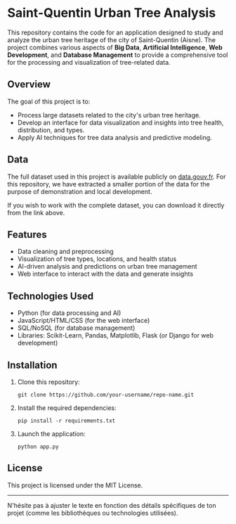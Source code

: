# Saint-Quentin Urban Tree Analysis

This repository contains the code for an application designed to study and analyze the urban tree heritage of the city of Saint-Quentin (Aisne). The project combines various aspects of **Big Data**, **Artificial Intelligence**, **Web Development**, and **Database Management** to provide a comprehensive tool for the processing and visualization of tree-related data.

## Overview

The goal of this project is to:
- Process large datasets related to the city's urban tree heritage.
- Develop an interface for data visualization and insights into tree health, distribution, and types.
- Apply AI techniques for tree data analysis and predictive modeling.

## Data

The full dataset used in this project is available publicly on [data.gouv.fr](https://www.data.gouv.fr/fr/datasets/patrimoine-arbore/). For this repository, we have extracted a smaller portion of the data for the purpose of demonstration and local development.

If you wish to work with the complete dataset, you can download it directly from the link above.

## Features

- Data cleaning and preprocessing
- Visualization of tree types, locations, and health status
- AI-driven analysis and predictions on urban tree management
- Web interface to interact with the data and generate insights

## Technologies Used

- Python (for data processing and AI)
- JavaScript/HTML/CSS (for the web interface)
- SQL/NoSQL (for database management)
- Libraries: Scikit-Learn, Pandas, Matplotlib, Flask (or Django for web development)

## Installation

1. Clone this repository:
   ```
   git clone https://github.com/your-username/repo-name.git
   ```
2. Install the required dependencies:
   ```
   pip install -r requirements.txt
   ```
3. Launch the application:
   ```
   python app.py
   ```



## License

This project is licensed under the MIT License.

---

N'hésite pas à ajuster le texte en fonction des détails spécifiques de ton projet (comme les bibliothèques ou technologies utilisées).